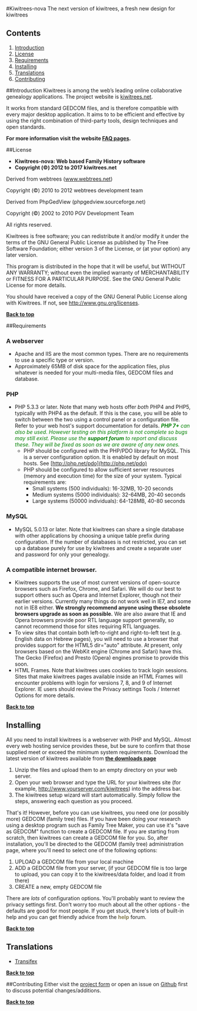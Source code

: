 #Kiwitrees-nova
The next version of kiwitrees, a fresh new design for kiwitrees
## Contents

1. [Introduction](#introduction)
1. [License](#license)
1. [Requirements](#requirements)
1. [Installing](#installing)
1. [Translations](#translations)
1. [Contributing](#contributing)


##Introduction
Kiwitrees is among the web’s leading online collaborative genealogy applications. The project website is [kiwitrees.net](http://kiwitrees.net/).

It works from standard GEDCOM files, and is therefore compatible with every major desktop application. It aims to to be efficient and effective by using the right combination of third-party tools, design techniques and open standards.

**For more information visit the website [FAQ pages](http://kiwitrees.net/faqs/).**

##License
* **Kiwitrees-nova: Web based Family History software**
* **Copyright (&copy;) 2012 to 2017 kiwitrees.net**

Derived from webtrees (www.webtrees.net)

Copyright (&copy;) 2010 to 2012 webtrees development team

Derived from PhpGedView (phpgedview.sourceforge.net)

Copyright (&copy;) 2002 to 2010 PGV Development Team

All rights reserved.

Kiwitrees is free software; you can redistribute it and/or modify it under the terms of the GNU General Public License as published by The Free Software Foundation; either version 3 of the License, or (at your option) any later version.

This program is distributed in the hope that it will be useful, but WITHOUT ANY WARRANTY; without even the implied warranty of MERCHANTABILITY or FITNESS FOR A PARTICULAR PURPOSE. See the GNU General Public License for more details.

You should have received a copy of the GNU General Public License along with Kiwitrees.  If not, see http://www.gnu.org/licenses.

**[Back to top](#kiwitrees)**

##Requirements
### A webserver
*   Apache and IIS are the most common types. There are no requirements to use a specific type or version.
*   Approximately 65MB of disk space for the application files, plus whatever is needed for your multi-media files, GEDCOM files and database.

### PHP
*   PHP 5.3.3 or later. Note that many web hosts offer *both* PHP4 and PHP5, typically with PHP4 as the default. If this is the case, you will be able to switch between the two using a control panel or a configuration file. Refer to your web host's support documentation for details. <span style="color: #008000;">_**PHP 7+** can also be used. However testing on this platform is not complete so bugs may still exist. Please use the **support forum** to report and discuss these. They will be fixed as soon as we are aware of any new ones._</span>
    *   PHP should be configured with the PHP/PDO library for MySQL. This is a server configuration option. It is enabled by default on most hosts. See [http://php.net/pdo](http://php.net/pdo)
    *   PHP should be configured to allow sufficient server resources (memory and execution time) for the size of your system. Typical requirements are:
        *   Small systems (500 individuals): 16-32MB, 10-20 seconds
        *   Medium systems (5000 individuals): 32-64MB, 20-40 seconds
        *   Large systems (50000 individuals): 64-128MB, 40-80 seconds

### MySQL
*   MySQL 5.0.13 or later. Note that kiwitrees can share a single database with other applications by choosing a unique table prefix during configuration. If the number of databases is not restricted, you can set up a database purely for use by kiwitrees and create a separate user and password for only your genealogy.

### A compatible internet browser.
*   Kiwitrees supports the use of most current versions of open-source browsers such as Firefox, Chrome, and Safari. We will do our best to support others such as Opera and Internet Explorer, though not their earlier versions. Currently many things do not work well in IE7, and some not in IE8 either. **We strongly recommend anyone using these obsolete browsers upgrade as soon as possible.** We are also aware that IE and Opera browsers provide poor RTL language support generally, so cannot recommend those for sites requiring RTL languages.
*   To view sites that contain both left-to-right and right-to-left text (e.g. English data on Hebrew pages), you will need to use a browser that provides support for the HTML5 dir="auto" attribute. At present, only browsers based on the WebKit engine (Chrome and Safari) have this. The Gecko (Firefox) and Presto (Opera) engines promise to provide this soon.
*   HTML Frames. Note that kiwitrees uses cookies to track login sessions. Sites that make kiwitrees pages available inside an HTML Frames will encounter problems with login for versions 7, 8, and 9 of Internet Explorer. IE users should review the Privacy settings Tools / Internet Options for more details.

**[Back to top](#kiwitrees)**

## Installing
All you need to install kiwitrees is a webserver with PHP and MySQL. Almost every web hosting service provides these, but be sure to confirm that those supplied meet or exceed the minimum system requirements. Download the latest version of kiwitrees available from <span style="color: #857d50;">**[the downloads page](http://kiwitrees.net/services/downloads/)**</span>

1.  Unzip the files and upload them to an empty directory on your web server.
2.  Open your web browser and type the URL for your kiwitrees site (for example, http://www.yourserver.com/kiwitrees) into the address bar.
3.  The kiwitrees setup wizard will start automatically. Simply follow the steps, answering each question as you proceed.

That's it! However, before you can use kiwitrees, you need one (or possibly more) GEDCOM (family tree) files. If you have been doing your research using a desktop program such as Family Tree Maker, you can use it's "save as GEDCOM" function to create a GEDCOM file. If you are starting from scratch, then kiwitrees can create a GEDCOM file for you. So, after installation, you'll be directed to the GEDCOM (family tree) administration page, where you'll need to select one of the following options:

1.  UPLOAD a GEDCOM file from your local machine
2.  ADD a GEDCOM file from your server, (if your GEDCOM file is too large to upload, you can copy it to the kiwitrees/data folder, and load it from there)
3.  CREATE a new, empty GEDCOM file

There are _lots_ of configuration options. You'll probably want to review the privacy settings first. Don't worry too much about all the other options - the defaults are good for most people. If you get stuck, there's lots of built-in help and you can get friendly advice from the <span style="color: #857d50;">**help**</span> forum.

**[Back to top](#kiwitrees)**

## Translations
* [Transifex](https://www.transifex.com/projects/p/kiwitrees/)

**[Back to top](#kiwitrees)**

##Contributing
Either visit the [project form](http://kiwitrees.net/forums/) or open an issue on [Github](https://github.com/kiwi3685/kiwitrees) first to discuss potential changes/additions.

**[Back to top](#kiwitrees)**
